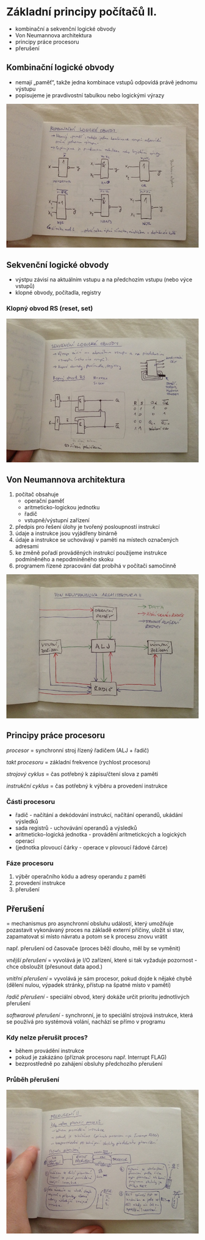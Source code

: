 # Základní principy počítačů II.
- kombinační a sekvenční logické obvody
- Von Neumannova architektura
- principy práce procesoru
- přerušení

## Kombinační logické obvody
- nemají „paměť“, takže jedna kombinace vstupů odpovídá právě jednomu výstupu
- popisujeme je pravdivostní tabulkou nebo logickými výrazy

![](05/IMG_4387.JPG)

## Sekvenční logické obvody
- výstpu závisí na aktuálním vstupu a na předchozím vstupu (nebo výce vstupů)
- klopné obvody, počítadla, registry

### Klopný obvod RS (reset, set)

![](05/IMG_4388.JPG)

## Von Neumannova architektura
1. počítač obsahuje
    - operační paměť
    - aritmeticko-logickou jednotku
    - řadič
    - vstupně/výstupní zařízení
2. předpis pro řešení úlohy je tvořený posloupností instrukcí
3. údaje a instrukce jsou vyjádřeny binárně
4. údaje a instrukce se uchovávají v paměti na místech označených adresami
5. ke změně pořadí prováděných instrukcí použijeme instrukce podmíněného a nepodmíněného skoku
6. programem řízené zpracování dat probíhá v počítači samočinně

![](05/IMG_4390.JPG)

## Principy práce procesoru
_procesor_ = synchronní stroj řízený řadičem (ALJ + řadič)

_takt procesoru_ = základní frekvence (rychlost procesoru)

_strojový cyklus_ = čas potřebný k zápisu/čtení slova z paměti

_instrukční cyklus_ = čas potřebný k výběru a provedení instrukce

### Části procesoru
- řadič - načítání a dekódování instrukcí, načítání operandů, ukádání výsledků
- sada registrů - uchovávání operandů a výsledků
- aritmeticko-logická jednotka - provádění aritmetickcých a logických operací
- (jednotka plovoucí čárky - operace v plovoucí řádové čárce)

### Fáze procesoru
1. výběr operačního kódu a adresy operandu z paměti
2. provedení instrukce
3. přerušení

## Přerušení
= mechanismus pro asynchronní obsluhu událostí, který umožňuje pozastavit vykonávaný proces na základě externí příčiny, uložit si stav, zapamatovat si místo návratu a potom se k procesu znovu vrátit

např. přerušení od časovače (proces běží dlouho, měl by se vyměnit)

_vnější přerušení_ = vyvolává je I/O zařízení, které si tak vyžaduje pozornost - chce obsloužit (přesunout data apod.)

_vnitřní přerušení_ = vyvolává je sám procesor, pokud dojde k nějaké chybě (dělení nulou, výpadek stránky, přístup na špatné místo v paměti)

_řadič přerušení_ - speciální obvod, který dokáže určit prioritu jednotlivých přerušení

_softwarové přerušení_ - synchronní, je to speciální strojová instrukce, která se používá pro systémová volání, nachází se přímo v programu

### Kdy nelze přerušit proces?
- během provádění instrukce
- pokud je zakázáno (příznak procesoru např. Interrupt FLAG)
- bezprostředně po zahájení obsluhy předchozího přerušení

### Průběh přerušení

![](05/IMG_4393.JPG)

